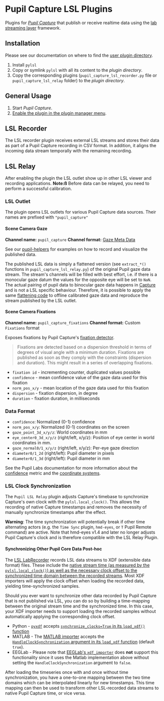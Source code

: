 # Pupil Capture LSL Plugins

Plugins for _[Pupil Capture](https://github.com/pupil-labs/pupil/releases/latest)_ that
publish or receive realtime data using the [lab streaming layer](https://github.com/sccn/labstreaminglayer) framework.

## Installation

Please see our documentation on where to find the [user plugin directory](https://docs.pupil-labs.com/developer/core/plugin-api/#adding-a-plugin).

1. Install `pylsl`
2. Copy or symlink `pylsl` with all its content to the _plugin directory_.
3. Copy the corresponding plugins (`pupil_capture_lsl_recorder.py` file or `pupil_capture_lsl_relay`
   folder) to the _plugin directory_.

## General Usage

1. Start _Pupil Capture_.
2. [Enable the plugin in the plugin manager menu](https://docs.pupil-labs.com/core/software/pupil-capture/#plugins).

## LSL Recorder

The LSL recorder plugin receives external LSL streams and stores their data as part of a
Pupil Capture recording in CSV format. In addition, it aligns the incoming data stream
temporally with the remaining recording.

## LSL Relay
After enabling the plugin the LSL outlet show up in other LSL viewer and recording applications.
**Note:ß** Before data can be relayed, you need to perform a successful calibration.

### LSL Outlet

The plugin opens LSL outlets for various Pupil Capture data sources. Their names are
prefixed with `"pupil_capture"`

#### Scene Camera Gaze

**Channel name:** `pupil_capture`
**Channel format:** [Gaze Meta Data](https://github.com/sccn/xdf/wiki/Gaze-Meta-Data)

See our [pupil-helpers](https://github.com/pupil-labs/pupil-helpers/tree/master/LabStreamingLayer)
for examples on how to record and visualize the published data.

The published LSL data is simply a flattened version (see `extract_*()` functions in
`pupil_capture_lsl_relay.py`) of the original Pupil gaze data stream. The stream's
channels will be filled with best effort, i.e. if there is a monocular gaze datum the
values for the opposite eye will be set to `NaN`. The actual pairing of pupil data to
binocular gaze data happens in [Capture](https://github.com/pupil-labs/pupil/blob/master/pupil_src/shared_modules/calibration_routines/gaze_mappers.py#L95-L140)
and is not a LSL specific behaviour. Therefore, it is possible to apply the same
[flattening code](https://github.com/papr/App-PupilLabs/blob/master/pupil_lsl_relay.py#L226-L287)
to offline calibrated gaze data and reproduce the stream published by the LSL outlet.

#### Scene Camera Fixations

**Channel name:** `pupil_capture_fixations`
**Channel format:** Custom `Fixations` format

Exposes fixations by Pupil Capture's [fixation detector](https://docs.pupil-labs.com/core/terminology/#fixations).

> Fixations are detected based on a dispersion threshold in terms of degrees of visual
> angle with a minimum duration. Fixations are published as soon as they comply with the
> constraints (dispersion and duration). This might result in a series of overlapping
> fixations.

- `fixation id` - incrementing counter, duplicated values possible
- `confidence` - mean confidence value of the gaze data used for this fixation
- `norm_pos_x/y` - mean location of the gaze data used for this fixation
- `dispersion` - fixation dispersion, in degree
- `duration` - fixation duration, in milliseconds

### Data Format

- `confidence`: Normalized (0-1) confidence
- `norm_pos_x/y`: Normalized (0-1) coordinates on the screen
- `gaze_point_3d_x/y/z`: World coordinates in mm
- `eye_center0_3d_x/y/z` (right/left, x/y/z): Position of eye center in world coordinates in mm.
- `gaze_normal0/1_x/y/z` (right/left, x/y/z): Per-eye gaze direction
- `diameter0/1_2d` (right/left): Pupil diameter in pixels
- `diameter0/1_3d` (right/left): Pupil diameter in mm

See the Pupil Labs documentation for more information about the
[confidence](https://docs.pupil-labs.com/core/terminology/#confidence) metric and the
[coordinate systems](https://docs.pupil-labs.com/core/terminology/#coordinate-system).

### LSL Clock Synchronization

The `Pupil LSL Relay` plugin adjusts Capture's timebase to synchronize Capture's own clock with the `pylsl.local_clock()`. This allows the recording of native Capture timestamps and removes the necessity of manually synchronize timestamps after the effect.

**Warning**: The time synchronization will potentially break if other time alternating actors (e.g. the `Time Sync` plugin, `hmd-eyes`, or `T` Pupil Remote command) are active. Note that hmd-eyes v1.4 and later no longer adjusts Pupil Capture's clock and is therefore compatible with the LSL Relay Plugin.

#### Synchronizing Other Pupil Core Data Post-hoc

The [LSL LabRecorder](https://github.com/labstreaminglayer/App-LabRecorder) records LSL data streams to XDF (extensible data format) files. These include the [native stream time (as measured by the `pylsl.local_clock()`) as well as the necessary clock offset to the synchronized time domain between the recorded streams](https://github.com/sccn/xdf/wiki/Specifications#general-comments). Most XDF importers will apply the clock offset when loading the recorded data, yielding time-synchronized samples.

Should you ever want to synchronize other data recorded by Pupil Capture that is not published via LSL, you can do so by building a time-mapping between the original stream time and the synchronized time. In this case, your XDF importer needs to support loading the recorded samples without automatically applying the corresponding clock offset.

- Python - [`pyxdf`](https://github.com/xdf-modules/pyxdf/) accepts [`synchronize_clocks=True` in its `load_xdf()` function](https://github.com/xdf-modules/pyxdf/blob/main/pyxdf/pyxdf.py#L74)
- MATLAB - The [MATLAB importer](https://github.com/xdf-modules/xdf-Matlab/tree/master) accepts the [`HandleClockSynchronization` argument in its `load_xdf` function](https://github.com/xdf-modules/xdf-Matlab/blob/18f699eecb4259fde55e2cf51f874d6966f6d5ba/load_xdf.m#L25-L26) (default `true`).
- EEGLab - Please note that [EEGLab's `xdf_importer`](https://github.com/xdf-modules/xdf-EEGLAB/) does **not** support this functionality since it uses the Matlab implementation above without setting the `HandleClockSynchronization` argument to `false`.

After loading the timeseries once with and once without time synchronization, you have a one-to-one mapping between the two time domains which can be interpolated linearly for new timestamps. This time mapping can then be used to transform other LSL-recorded data streams to native Pupil Capture time, or vice versa.
